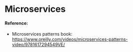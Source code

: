 # Microservices


#### Reference:
  - Microservices patterns book: https://www.oreilly.com/videos/microservices-patterns-video/9781617294549VE/
  
